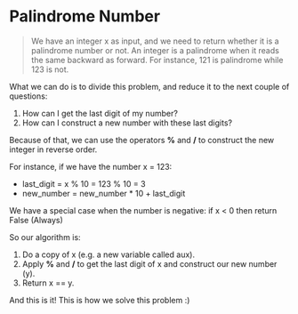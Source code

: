 # Palindrome Number

> We have an integer x as input, and we need to return whether it is a palindrome number or not. An integer is a palindrome when it reads the same backward as forward. For instance, 121 is palindrome while 123 is not.


What we can do is to divide this problem, and reduce it to the next couple of questions:
1. How can I get the last digit of my number?
2. How can I construct a new number with these last digits?

Because of that, we can use the operators **%** and **/** to construct the new integer in reverse order.

For instance, if we have the number x = 123:
- last_digit = x % 10 = 123 % 10 = 3
- new_number = new_number * 10 + last_digit

We have a special case when the number is negative: if x < 0 then return False (Always)

So our algorithm is:
1. Do a copy of x (e.g. a new variable called aux).
2. Apply **%** and **/** to get the last digit of x and construct our new number (y).
3. Return x == y.

And this is it! This is how we solve this problem :)